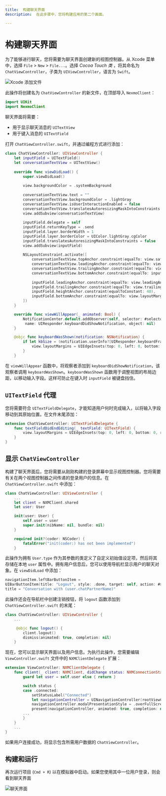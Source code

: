 ```yaml
---
title:  构建聊天界面
description:  在此步骤中，您将构建应用的第二个画面。

---
```


构建聊天界面
======

为了能够进行聊天，您将需要为聊天界面创建新的视图控制器。从 Xcode 菜单中，选择 `File` > `New` > `File...`。选择 *Cocoa Touch 类* ，将其命名为 `ChatViewController`，子类为 `UIViewController`，语言为 `Swift`。

![Xcode 添加文件](/images/client-sdk/ios-messaging/chatviewcontrollerswift.png)

此操作将创建名为 `ChatViewController` 的新文件，在顶部导入 `NexmoClient`：

```swift
import UIKit
import NexmoClient
```

聊天界面将需要：

* 用于显示聊天消息的 `UITextView`
* 用于键入消息的 `UITextField`

打开 `ChatViewController.swift`，并通过编程方式进行添加：

```swift
class ChatViewController: UIViewController {
    let inputField = UITextField()
    let conversationTextView = UITextView()
    
    override func viewDidLoad() {
        super.viewDidLoad()
        
        view.backgroundColor = .systemBackground
        
        conversationTextView.text = ""
        conversationTextView.backgroundColor = .lightGray
        conversationTextView.isUserInteractionEnabled = false
        conversationTextView.translatesAutoresizingMaskIntoConstraints = false
        view.addSubview(conversationTextView)
        
        inputField.delegate = self
        inputField.returnKeyType = .send
        inputField.layer.borderWidth = 1
        inputField.layer.borderColor = UIColor.lightGray.cgColor
        inputField.translatesAutoresizingMaskIntoConstraints = false
        view.addSubview(inputField)
        
        NSLayoutConstraint.activate([
            conversationTextView.topAnchor.constraint(equalTo: view.safeAreaLayoutGuide.topAnchor),
            conversationTextView.leadingAnchor.constraint(equalTo: view.leadingAnchor),
            conversationTextView.trailingAnchor.constraint(equalTo: view.trailingAnchor),
            conversationTextView.bottomAnchor.constraint(equalTo: inputField.topAnchor, constant: -20),
            
            inputField.leadingAnchor.constraint(equalTo: view.leadingAnchor, constant: 20),
            inputField.trailingAnchor.constraint(equalTo: view.trailingAnchor, constant: -20),
            inputField.heightAnchor.constraint(equalToConstant: 40),
            inputField.bottomAnchor.constraint(equalTo: view.layoutMarginsGuide.bottomAnchor, constant: -20)
        ])   
    }

    override func viewWillAppear(_ animated: Bool) {
        NotificationCenter.default.addObserver(self, selector: #selector(self.keyboardWasShown),
         name: UIResponder.keyboardDidShowNotification, object: nil)
    }

    @objc func keyboardWasShown(notification: NSNotification) {
        if let kbSize = (notification.userInfo?[UIResponder.keyboardFrameEndUserInfoKey] as? CGRect)?.size {
            view.layoutMargins = UIEdgeInsets(top: 0, left: 0, bottom: kbSize.height - 20, right: 0)
        }
    }
```

在 `viewWillAppear` 函数中，将观察者添加到 `keyboardDidShowNotification`，该观察者调用 `keyboardWasShown`。`keyboardWasShown` 函数用于调整视图的布局边距，以移动输入字段。这样可防止在键入时 `inputField` 被键盘挡住。

`UITextField` 代理
----------------

您将需要符合 `UITextFieldDelegate`，才能知道用户何时完成输入，以将输入字段移动到其原始位置。在文件末尾添加：

```swift
extension ChatViewController: UITextFieldDelegate {
    func textFieldDidEndEditing(_ textField: UITextField) {
        view.layoutMargins = UIEdgeInsets(top: 0, left: 0, bottom: 0, right: 0)
    }
}
```

显示 `ChatViewController`
-----------------------

构建了聊天界面后，您将需要从刚刚构建的登录屏幕中显示视图控制器。您将需要有关在两个视图控制器之间传递的登录用户的信息。在 `ChatViewController.swift` 中添加：

```swift
class ChatViewController: UIViewController {
    ...
    let client = NXMClient.shared
    let user: User

    init(user: User) {
        self.user = user
        super.init(nibName: nil, bundle: nil)
    }

    required init?(coder: NSCoder) {
        fatalError("init(coder:) has not been implemented")
    }
```

此操作为拥有 `User.type` 作为其参数的类定义了自定义初始值设定项，然后将其存储在本地 `user` 属性中。拥有用户信息后，您可以使用导航栏显示用户的聊天对象。在 `viewDidLoad` 中添加：

```swift
navigationItem.leftBarButtonItem = 
UIBarButtonItem(title: "Logout", style: .done, target: self, action: #selector(self.logout))
title = "Conversation with (user.chatPartnerName)"

```

此操作还会在导航栏中创建注销按钮，将 `logout` 函数添加到 `ChatViewController.swift` 的末尾：

```swift
class ChatViewController: UIViewController {
    ...

     @objc func logout() {
        client.logout()
        dismiss(animated: true, completion: nil)
    }
```

现在，您可以显示聊天界面以及用户信息。为执行此操作，您需要编辑 `ViewController.swift` 文件中的 `NXMClientDelegate` 扩展：

```swift
extension ViewController: NXMClientDelegate {
    func client(_ client: NXMClient, didChange status: NXMConnectionStatus, reason: NXMConnectionStatusReason) {
        guard let user = self.user else { return }

        switch status {
        case .connected:
            setStatusLabel("Connected")
            let navigationController = UINavigationController(rootViewController: ChatViewController(user: user))
            navigationController.modalPresentationStyle = .overFullScreen
            present(navigationController, animated: true, completion: nil)
        ...
        }
    }
    ...
}
```

如果用户连接成功，将显示包含所需用户数据的 `ChatViewController`。

构建和运行
-----

再次运行项目 (`Cmd + R`) 以在模拟器中启动。如果您使用其中一位用户登录，则会看到聊天界面

![聊天界面](/images/client-sdk/ios-messaging/chat.png)


